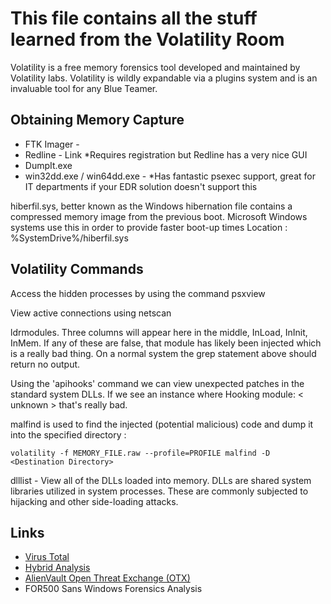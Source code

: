 # This file contains all the stuff learned from the Volatility Room

Volatility is a free memory forensics tool developed and maintained by Volatility labs. 
Volatility is wildly expandable via a plugins system and is an invaluable tool for any Blue Teamer.

## Obtaining Memory Capture

* FTK Imager -
* Redline - Link *Requires registration but Redline has a very nice GUI
* DumpIt.exe
* win32dd.exe / win64dd.exe - *Has fantastic psexec support, great for IT departments if your EDR solution doesn't support this

hiberfil.sys, better known as the Windows hibernation file contains a compressed memory image from the previous boot. Microsoft Windows systems use this in order to provide faster boot-up times
Location : %SystemDrive%/hiberfil.sys

## Volatility Commands

Access the hidden processes by using the command psxview

View active connections using netscan

ldrmodules. Three columns will appear here in the middle, InLoad, InInit, InMem. If any of these are false, that module has likely been injected which is a really bad thing. On a normal system the grep statement above should return no output.

Using the 'apihooks' command we can view unexpected patches in the standard system DLLs. If we see an instance where Hooking module: < unknown > that's really bad.

malfind is used to find the injected (potential malicious) code and dump it into the specified directory : 
```
volatility -f MEMORY_FILE.raw --profile=PROFILE malfind -D <Destination Directory>
```

dlllist - View all of the DLLs loaded into memory. DLLs are shared system libraries utilized in system processes. These are commonly subjected to hijacking and other side-loading attacks.

## Links

* [Virus Total](https://www.virustotal.com/gui/home/upload)
* [Hybrid Analysis](https://www.hybrid-analysis.com/)
* [AlienVault Open Threat Exchange (OTX)](https://otx.alienvault.com/)
* FOR500 Sans Windows Forensics Analysis

